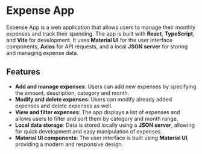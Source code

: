 # Expense App

Expense App is a web application that allows users to manage their monthly expenses and track their spending. The app is built with **React**, **TypeScript**, and **Vite** for development. It uses **Material UI** for the user interface components, **Axios** for API requests, and a local **JSON server** for storing and managing expense data.

## Features

- **Add and manage expenses**: Users can add new expenses by specifying the amount, description, category and month.
- **Modify and delete expenses**: Users can modify already added expenses and delete expenses as well.
- **View and filter expenses**: The app displays a list of expenses and allows users to filter and sort them by category and month range.
- **Local data storage**: Data is stored locally using a **JSON server**, allowing for quick development and easy manipulation of expenses.
- **Material UI components**: The user interface is built using **Material UI**, providing a modern and responsive design.

